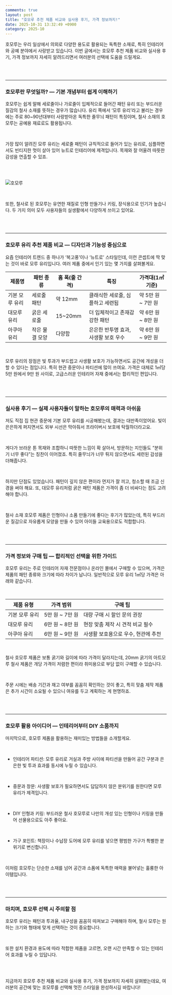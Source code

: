 ```yaml
---
comments: true
layout: post
title: "호모루 추천 제품 비교와 실사용 후기, 가격 정보까지!"
date: 2025-10-31 13:32:49 +0900
category: 2025-10
---
```


호모루는 우리 일상에서 의외로 다양한 용도로 활용되는 독특한 소재로, 특히 인테리어와 공예 분야에서 사랑받고 있습니다. 이번 글에서는 호모루 추천 제품 비교와 실사용 후기, 가격 정보까지 자세히 알려드리면서 여러분의 선택에 도움을 드릴게요.

<br><br>

---

### 호모루란 무엇일까? — 기본 개념부터 쉽게 이해하기

호모루는 쉽게 말해 세로줄이나 가로줄이 입체적으로 들어간 패턴 유리 또는 부드러운 질감의 철사 소재를 뜻하는 경우가 많습니다. 유리 쪽에서 ‘모루 유리’라고 불리는 경우에는 주로 80~90년대부터 사랑받아온 독특한 줄무늬 패턴이 특징이며, 철사 소재의 호모루는 공예용 재료로도 활용됩니다.

<br>

가장 많이 알려진 모루 유리는 세로줄 패턴이 규칙적으로 들어가 있는 유리로, 심플하면서도 빈티지한 멋이 살아 있어 뉴트로 인테리어에 제격입니다. 목재와 잘 어울려 따뜻한 감성을 연출할 수 있죠.

<br><br>

![호모루](https://images.unsplash.com/photo-1658338933991-cf30e4d588a9?crop=entropy&cs=tinysrgb&fit=max&fm=jpg&ixid=M3w4MTk5NDN8MHwxfHNlYXJjaHwxfHwlRUQlOTglQjglRUIlQUElQTglRUIlQTMlQTh8ZW58MHx8fHwxNzYxODg1MTQwfDA&ixlib=rb-4.1.0&q=80&w=400)

<br>

또한, 철사로 된 호모루는 유연한 재질로 인형 만들기나 키링, 장식용으로 인기가 높습니다. 두 가지 의미 모두 사용자들의 실생활에서 다양하게 쓰이고 있어요.

<br><br>

---

### 호모루 유리 추천 제품 비교 — 디자인과 기능성 중심으로

요즘 인테리어 트렌드 중 하나가 ‘복고풍’이나 ‘뉴트로’ 스타일인데, 이런 콘셉트에 딱 맞는 것이 바로 모루 유리입니다. 여러 제품 중에서 인기 있는 몇 가지를 살펴볼게요.

| 제품명      | 패턴 종류     | 홈 폭(줄 간격) | 특징                              | 가격대(1㎡ 기준)     |
|-------------|--------------|----------------|---------------------------------|---------------------|
| 기본 모루 유리  | 세로줄 패턴    | 약 12mm        | 클래식한 세로줄, 심플하고 세련됨      | 약 5만 원 ~ 7만 원   |
| 대모루 유리    | 굵은 세로줄   | 15~20mm        | 더 입체적이고 존재감 강한 패턴         | 약 6만 원 ~ 8만 원   |
| 아쿠아 유리    | 작은 물결 모양 | 다양함         | 은은한 반투명 효과, 사생활 보호 우수   | 약 6만 원 ~ 9만 원   |

<br>

모루 유리의 장점은 빛 투과가 부드럽고 사생활 보호가 가능하면서도 공간에 개성을 더할 수 있다는 점입니다. 특히 현관 중문이나 파티션에 많이 쓰여요. 가격은 대체로 1㎡당 5만 원에서 9만 원 사이로, 고급스러운 인테리어 자재 중에서는 합리적인 편입니다.

<br><br>

---

### 실사용 후기 — 실제 사용자들이 말하는 호모루의 매력과 아쉬움

저도 직접 집 현관 중문에 기본 모루 유리를 시공해봤는데, 결과는 대만족이었어요. 빛이 은은하게 퍼지면서도 외부 시선은 막아줘서 프라이버시 보호에 탁월하더라고요.

<br>

게다가 브라운 톤 목재와 조합하니 따뜻한 느낌이 확 살아서, 방문하는 지인들도 “분위기 너무 좋다”는 칭찬이 이어졌죠. 특히 줄무늬가 너무 튀지 않으면서도 세련된 감성을 더해줍니다.

<br>

하지만 단점도 있었습니다. 패턴이 깊지 않은 편이라 먼지가 잘 끼고, 청소할 때 조금 신경을 써야 해요. 또, 대모루 유리처럼 굵은 패턴 제품은 가격이 좀 더 비싸다는 점도 고려해야 합니다.

<br>

철사 소재 호모루 제품은 인형이나 소품 만들기에 좋다는 후기가 많았는데, 특히 부드러운 질감으로 자유롭게 모양을 만들 수 있어 아이들 교육용으로도 적합합니다.

<br><br>

---

### 가격 정보와 구매 팁 — 합리적인 선택을 위한 가이드

호모루 유리는 주로 인테리어 자재 전문점이나 온라인 몰에서 구매할 수 있으며, 가격은 제품의 패턴 종류와 크기에 따라 차이가 납니다. 일반적으로 모루 유리 1㎡당 가격은 아래와 같습니다.

<br>

| 제품 유형    | 가격 범위         | 구매 팁                        |
|-------------|-----------------|-----------------------------|
| 기본 모루 유리| 5만 원 ~ 7만 원   | 대량 구매 시 할인 문의 권장        |
| 대모루 유리  | 6만 원 ~ 8만 원   | 현장 맞춤 제작 시 견적 비교 필수    |
| 아쿠아 유리  | 6만 원 ~ 9만 원   | 사생활 보호용으로 우수, 현관에 추천  |

<br>

철사 호모루 제품은 보통 굵기와 길이에 따라 가격이 달라지는데, 20mm 굵기의 아트모루 철사 제품은 개당 가격이 저렴한 편이라 취미용으로 부담 없이 구매할 수 있습니다.

<br>

주문 시에는 배송 기간과 재고 여부를 꼼꼼히 확인하는 것이 좋고, 특히 맞춤 제작 제품은 추가 시간이 소요될 수 있으니 여유를 두고 계획하는 게 현명하죠.

<br><br>

---

### 호모루 활용 아이디어 — 인테리어부터 DIY 소품까지

마지막으로, 호모루 제품을 활용하는 재미있는 방법들을 소개할게요.

<br>

- 인테리어 파티션: 모루 유리로 거실과 주방 사이에 파티션을 만들어 공간 구분과 은은한 빛 투과 효과를 동시에 누릴 수 있습니다.

<br>

- 중문과 창문: 사생활 보호가 필요하면서도 답답하지 않은 분위기를 원한다면 모루 유리가 제격입니다.

<br>

- DIY 인형과 키링: 부드러운 철사 호모루로 나만의 개성 있는 인형이나 키링을 만들어 선물용으로도 아주 좋아요.

<br>

- 가구 포인트: 책장이나 수납장 도어에 모루 유리를 넣으면 평범한 가구가 특별한 분위기로 변신합니다.

<br>

이처럼 호모루는 단순한 소재를 넘어 공간과 소품에 독특한 매력을 불어넣는 훌륭한 아이템입니다.

<br><br>

---

### 마치며, 호모루 선택 시 주의할 점

호모루 유리는 패턴과 투과율, 내구성을 꼼꼼히 따져보고 구매해야 하며, 철사 모루는 원하는 크기와 형태에 맞게 선택하는 것이 중요합니다.

<br>

또한 설치 환경과 용도에 따라 적합한 제품을 고르면, 오랜 시간 만족할 수 있는 인테리어 효과를 누릴 수 있답니다.

<br><br>

지금까지 호모루 추천 제품 비교와 실사용 후기, 가격 정보까지 자세히 살펴봤는데요, 여러분의 공간에 맞는 호모루를 선택해 멋진 스타일을 완성하시길 바랍니다!  

<br><br>